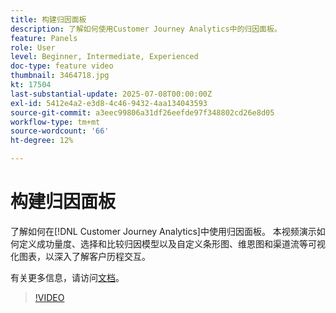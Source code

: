 ```yaml
---
title: 构建归因面板
description: 了解如何使用Customer Journey Analytics中的归因面板。
feature: Panels
role: User
level: Beginner, Intermediate, Experienced
doc-type: feature video
thumbnail: 3464718.jpg
kt: 17504
last-substantial-update: 2025-07-08T00:00:00Z
exl-id: 5412e4a2-e3d8-4c46-9432-4aa134043593
source-git-commit: a3eec99806a31df26eefde97f348802cd26e8d05
workflow-type: tm+mt
source-wordcount: '66'
ht-degree: 12%

---
```


# 构建归因面板

了解如何在[!DNL Customer Journey Analytics]中使用归因面板。 本视频演示如何定义成功量度、选择和比较归因模型以及自定义条形图、维恩图和渠道流等可视化图表，以深入了解客户历程交互。

有关更多信息，请访问[文档](https://experienceleague.adobe.com/zh-hans/docs/analytics-platform/using/cja-workspace/panels/attribution)。

>[!VIDEO](https://video.tv.adobe.com/v/3464718/?learn=on)

